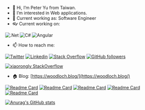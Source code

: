 - 👋 Hi, I’m Peter Yu from Taiwan.
- 👀 I’m interested in Web applications.
- :office: Current working as: Software Engineer
- :eyeglasses: Current working on: 

![.Net](https://img.shields.io/badge/.NET-5C2D91?style=for-the-badge&logo=.net&logoColor=white)
![C#](https://img.shields.io/badge/c%23-%23239120.svg?style=for-the-badge&logo=c-sharp&logoColor=white)
![Angular](https://img.shields.io/badge/angular-%23DD0031.svg?style=for-the-badge&logo=angular&logoColor=white)
- 📫 How to reach me:

[![Twitter](https://img.shields.io/badge/-Twitter-222222?style=flat-square&logo=twitter&logoColor=white&link=https://twitter.com/PeterYu77979783)](https://twitter.com/PeterYu77979783)
[![Linkedin](https://img.shields.io/badge/-LinkedIn-222222?style=flat-square&logo=Linkedin&logoColor=white&link=https://www.linkedin.com/in/peter-yu-47379aab/)](https://www.linkedin.com/in/peter-yu-47379aab/)
[![Stack Overflow](https://img.shields.io/badge/-Stack%20Overflow-222222?style=flat-square&logo=stack-overflow&logoColor=white&link=https://stackoverflow.com/users/4225117/peter-yu)](https://stackoverflow.com/users/4225117/peter-yu)
[![GitHub followers](https://img.shields.io/github/followers/z29591259.svg?style=social&label=Follow&maxAge=2592000)](https://github.com/z29591259?tab=followers)

[![xiaoronglv StackOverflow](https://github-readme-stackoverflow.vercel.app/?userID=4225117&layout=compact)](https://stackoverflow.com/users/4225117/peter-yu)

 - :house: Blog: [https://woodloch.blog/](https://woodloch.blog/)

[![Readme Card](https://github-readme-stats.vercel.app/api/pin/?username=z29591259&repo=Chain)](https://github.com/z29591259/Chain)
[![Readme Card](https://github-readme-stats.vercel.app/api/pin/?username=z29591259&repo=MazeCreator)](https://github.com/z29591259/MazeCreator)
[![Readme Card](https://github-readme-stats.vercel.app/api/pin/?username=z29591259&repo=MemoryGame)](https://github.com/z29591259/MemoryGame)
[![Readme Card](https://github-readme-stats.vercel.app/api/pin/?username=z29591259&repo=AstarCustomMap)](https://github.com/z29591259/AstarCustomMap)
[![Readme Card](https://github-readme-stats.vercel.app/api/pin/?username=z29591259&repo=ClickWeather)](https://github.com/z29591259/ClickWeather)

[![Anurag's GitHub stats](https://github-readme-stats.vercel.app/api?username=z29591259&show_icons=true&include_all_commits=true)](https://github.com/anuraghazra/github-readme-stats)
